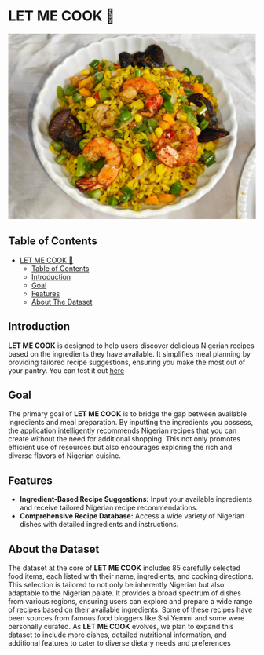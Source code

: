 # LET ME COOK 🍲

![LET ME COOK Banner](https://github.com/zayneeh/I-Want-To-Cook/blob/main/20241021_212349.jpg)


## Table of Contents
- [LET ME COOK 🍲](#let-me-cook-)
  - [Table of Contents](#table-of-contents)
  - [Introduction](#introduction)
  - [Goal](#goal)
  - [Features](#features)
  - [About The Dataset](#about-the-dataset)


## Introduction

**LET ME COOK** is  designed to help users discover delicious Nigerian recipes based on the ingredients they have available.  It simplifies meal planning by providing tailored recipe suggestions, ensuring you make the most out of your pantry. You can test it out [here](https://atze3ds2un6celhafdnj7s.streamlit.app/)

## Goal

The primary goal of **LET ME COOK** is to bridge the gap between available ingredients and meal preparation. By inputting the ingredients you possess, the application intelligently recommends Nigerian recipes that you can create without the need for additional shopping. This not only promotes efficient use of resources but also encourages exploring the rich and diverse flavors of Nigerian cuisine.

## Features

- **Ingredient-Based Recipe Suggestions:** Input your available ingredients and receive tailored Nigerian recipe recommendations.
- **Comprehensive Recipe Database:** Access a wide variety of Nigerian dishes with detailed ingredients and instructions.

## About the Dataset

The dataset at the core of **LET ME COOK** includes 85 carefully selected food items, each listed with their name, ingredients, and cooking directions. This selection is tailored to not only be inherently Nigerian but also adaptable to the Nigerian palate. It provides a broad spectrum of dishes from various regions, ensuring users can explore and prepare a wide range of recipes based on their available ingredients. Some of these recipes have been sources from famous food bloggers like Sisi Yemmi and some were personally curated. As **LET ME COOK** evolves, we plan to expand this dataset to include more dishes, detailed nutritional information, and additional features to cater to diverse dietary needs and preferences
